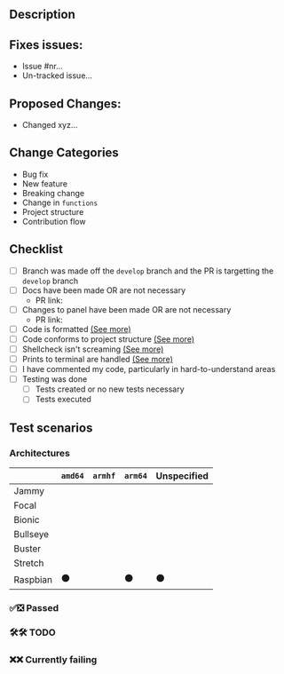 <!--Heya! Thanks for the PR. Please fill out this short little form below to help us review this faster-->

## Description
<!-- Any general story time goes here :) Feel free to add screenshots/recording of your change in action here-->

## Fixes issues: 
- Issue #nr...
- Un-tracked issue...

## Proposed Changes:
- Changed xyz...

## Change Categories
<!-- DELETE WHICHEVER BULLET DOES NOT APPLY -->
- Bug fix <!-- non-breaking change which fixes an issue -->
- New feature <!-- non-breaking change which adds functionality -->
- Breaking change <!-- fix or feature that would cause existing functionality to not work as expected -->
- Change in `functions` <!-- e.g. `utils`, `os`, `apt`, `ask`, etc. -->
- Project structure <!-- major rewrites, large directory changes, etc. -->
- Contribution flow <!-- IDE changes, `.github` dir, etc. -->

## Checklist
<!-- Please note that we also require you to check the CONTRIBUTORS.md file, this is just a short list-->
- [ ] Branch was made off the `develop` branch and the PR is targetting the `develop` branch
- [ ] Docs have been made OR are not necessary
    - PR link: 
- [ ] Changes to panel have been made OR are not necessary
    - PR link: 
- [ ] Code is formatted [(See more)](https://github.com/swizzin/swizzin/blob/master/CONTRIBUTING.md#editor-plugins-and-tooling)
- [ ] Code conforms to project structure [(See more)](https://swizzin.ltd/dev/structure)
- [ ] Shellcheck isn't screaming [(See more)](https://github.com/swizzin/swizzin/blob/master/CONTRIBUTING.md#editor-plugins-and-tooling)
- [ ] Prints to terminal are handled [(See more)](https://github.com/swizzin/swizzin/blob/master/CONTRIBUTING.md#printing-into-the-terminal)
- [ ] I have commented my code, particularly in hard-to-understand areas
- [ ] Testing was done
   - [ ] Tests created or no new tests necessary
   - [ ] Tests executed

## Test scenarios
<!-- Please let us know what has been done or anything else that works/doesn't. Feel free to copy-paste the examples at the bottom of this section -->

### Architectures
<!--
Please use these emojis here to fill the table below. It will nicely auto-format with spacing, don't worry. Leave empty wherever you do not know / have not tested
✅ = Works successfully
❎ = Does not work BUT is handled gracefully
🛠 = Still WIP
❌ = Broken / not working
-->
|   			| `amd64` 	| `armhf` 	| `arm64` 	| Unspecified 	|
|--------		|-------- 	|-------- 	|-------- 	|----------		|
| Jammy 		|			|			|			|				|
| Focal 		|			|			|			|				|
| Bionic		|			|			|			|				|
| Bullseye		|			|			|			|				|
| Buster		|			|			|			|				|
| Stretch		|			|			|			|				|
| Raspbian  	|	⚫️		|			|	⚫️		|	⚫️			|

### ✅❎ Passed

### 🛠🛠 TODO

### ❌❌ Currently failing

<!-- EXAMPLES :
- Fresh app install without nginx
    - With only one user
    - With multiple users present
- Fresh Install with nginx present nginx
    - With only one user
    - With multiple users present
- Fresh install and nginx install afterwards
    - With only one user
    - With multiple users present
- Update from version in master
- Upgrade from version in master
- Password gets changed from `box` in app
- User removal from `box` acting on app
- New user in `box` gets added to app
- Sysinfo compatibility
    - Info washed
    - Content available
-->

